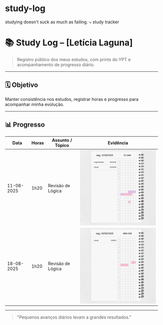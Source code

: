 # study-log
studying doesn't suck as much as failing.  ⤷ study tracker

# 📚 Study Log – [Letícia Laguna]

> Registro público dos meus estudos, com prints do YPT e acompanhamento de progresso diário.

---

## 🗓 Objetivo
Manter consistência nos estudos, registrar horas e progresso para acompanhar minha evolução.

---

## 📊 Progresso

| Data       | Horas | Assunto / Tópico | Evidência |
|------------|-------|------------------|-----------|
| 11-08-2025 | 1h20    | Revisão de Lógica | <img src="2025/08_agosto/2025-08-11.png" width="400"> |
| 18-08-2025 | 1h20    | Revisão de Lógica | <img src="2025/08_agosto/2025-08-18.png" width="400"> |
---

> "Pequenos avanços diários levam a grandes resultados."
